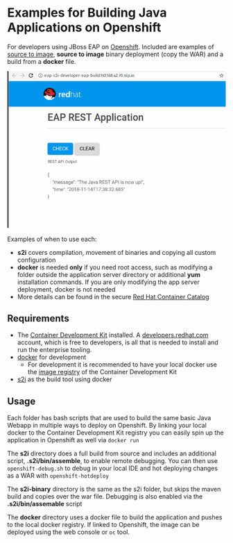# Examples for Building Java Applications on Openshift

For developers using JBoss EAP on [Openshift](https://www.openshift.com/). Included are examples of [source to image](https://github.com/openshift/source-to-image), **source to image** binary deployment (copy the WAR) and a build from a **docker** file.

![screenshot](./screenshot.png)

Examples of when to use each:

* **s2i** covers compilation, movement of binaries and copying all custom configuration
* **docker** is needed **only** if you need root access, such as modifying a folder outside the application server directory or additional **yum** installation commands. If you are only modifying the app server deployment, docker is not needed
* More details can be found in the secure [Red Hat Container Catalog](https://access.redhat.com/containers/)

## Requirements

* The [Container Development Kit](https://access.redhat.com/documentation/en-us/red_hat_container_development_kit/3.5/html-single/getting_started_guide/) installed. A [developers.redhat.com](https://developers.redhat.com/) account, which is free to developers, is all that is needed to install and run the enterprise tooling. 
* [docker](https://www.docker.com/get-started) for development
  * For development it is recommended to have your local docker use the [image registry](https://docs.okd.io/latest/minishift/openshift/openshift-docker-registry.html) of the Container Development Kit
* [s2i](https://github.com/openshift/source-to-image) as the build tool using docker

## Usage
Each folder has bash scripts that are used to build the same basic Java Webapp in multiple ways to deploy on Openshift. By linking your local docker to the Container Development Kit registry you can easily spin up the application in Openshift as well via `docker run`

The **s2i** directory does a full build from source and includes an additional script,  **.s2i/bin/assemble**,  to enable remote debugging. You can then use `openshift-debug.sh` to debug in your local IDE and hot deploying changes as a WAR with `openshift-hotdeploy`

The **s2i-binary** directory is the same as the s2i folder, but skips the maven build and copies over the war file. Debugging is also enabled via the **.s2i/bin/assemable** script

The **docker** directory uses a docker file to build the application and pushes to the local docker registry. If linked to Openshift, the image can be deployed using the web console or `oc` tool.
